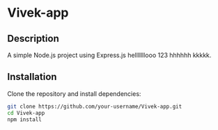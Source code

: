 # Vivek-app

## Description
A simple Node.js project using Express.js helllllllooo 123  hhhhhh kkkkk.

## Installation
Clone the repository and install dependencies:
```sh
git clone https://github.com/your-username/Vivek-app.git
cd Vivek-app
npm install
